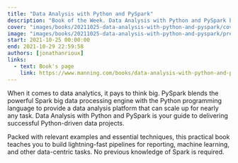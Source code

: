 ```yaml
---
title: "Data Analysis with Python and PySpark"
description: "Book of the Week. Data Analysis with Python and PySpark by Jonathan Rioux"
cover: "images/books/20211025-data-analysis-with-python-and-pyspark/cover.jpg"
image: "images/books/20211025-data-analysis-with-python-and-pyspark/preview.jpg"
start: 2021-10-25 00:00:00
end: 2021-10-29 22:59:58
authors: [jonathanrioux]
links: 
  - text: Book's page
    link: https://www.manning.com/books/data-analysis-with-python-and-pyspark
---
```


When it comes to data analytics, it pays to think big. PySpark blends the powerful Spark big data
processing engine with the Python programming language to provide a data analysis platform that can
scale up for nearly any task. Data Analysis with Python and PySpark is your guide to delivering successful
Python-driven data projects.

Packed with relevant examples and essential techniques, this practical book teaches you to build
lightning-fast pipelines for reporting, machine learning, and other data-centric tasks.
No previous knowledge of Spark is required.
